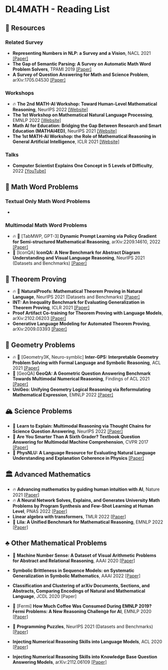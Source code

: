 # DL4MATH - Reading List



## 🧰 Resources

### Related Survey

- **Representing Numbers in NLP: a Survey and a Vision**, NACL 2021 [[Paper]](https://aclanthology.org/2021.naacl-main.53/)
- **The Gap of Semantic Parsing: A Survey on Automatic Math Word Problem Solvers**, TPAMI 2019 [[Paper]](https://arxiv.org/abs/1808.07290)
- **A Survey of Question Answering for Math and Science Problem**, arXiv:1705.04530 [[Paper]](https://arxiv.org/abs/1705.04530)

### Workshops

- :fire: **The 2nd MATH-AI Workshop: Toward Human-Level Mathematical Reasoning**, NeurIPS 2022  [[Website]](https://mathai2022.github.io/)
- **The 1st Workshop on Mathematical Natural Language Processing**, EMNLP 2022 [[Website]](https://sites.google.com/view/1st-mathnlp/)
- **Math AI for Education: Bridging the Gap Between Research and Smart Education (MATHAI4ED)**, NeurIPS 2021 [[Website]](https://mathai4ed.github.io/)
- **The 1st MATH-AI Workshop: the Role of Mathematical Reasoning in General Artificial Intelligence**, ICLR 2021 [[Website]](https://mathai-iclr.github.io/)

### Talks

- **Computer Scientist Explains One Concept in 5 Levels of Difficulty**, 2022 [[YouTube]](https://www.youtube.com/watch?v=fOGdb1CTu5c)





## 🧮 Math Word Problems

### Textual Only Math Word Problems

- 

### Multimodal Math Word Problems

- :fire: 🎨 [TabMWP, GPT-3] **Dynamic Prompt Learning via Policy Gradient for Semi-structured Mathematical Reasoning**, arXiv:2209.14610, 2022 [[Paper]](https://arxiv.org/abs/2209.14610)
- 🎨 [IconQA] **IconQA: A New Benchmark for Abstract Diagram Understanding and Visual Language Reasoning**, NeurIPS 2021 (Datasets and Benchmarks) [[Paper]](https://arxiv.org/abs/2110.13214)



## 📜 Theorem Proving

- :fire: 🎨 **NaturalProofs: Mathematical Theorem Proving in Natural Language**, NeurIPS 2021 (Datasets and Benchmarks) [[Paper]](https://arxiv.org/abs/2104.01112)
- **INT: An Inequality Benchmark for Evaluating Generalization in Theorem Proving**, ICLR 2021 [[Paper]](https://arxiv.org/abs/2007.02924)
- **Proof Artifact Co-training for Theorem Proving with Language Models**, arXiv:2102.06203 [[Paper]](https://arxiv.org/abs/2102.06203)
- **Generative Language Modeling for Automated Theorem Proving**, arXiv:2009.03393 [[Paper]](https://arxiv.org/abs/2009.03393)



## 📐 Geometry Problems

- :fire: 🎨 [Geometry3K, Neuro-symblic] **Inter-GPS: Interpretable Geometry Problem Solving with Formal Language and Symbolic Reasoning**, ACL 2021 [[Paper]](https://aclanthology.org/2021.acl-long.528/)
- 🎨 [GeoQA] **GeoQA: A Geometric Question Answering Benchmark Towards Multimodal Numerical Reasoning**, Findings of ACL 2021 [[Paper]](https://aclanthology.org/2021.findings-acl.46.pdf)
- **UniGeo: Unifying Geometry Logical Reasoning via Reformulating Mathematical Expression**, EMNLP 2022 [[Paper]](https://lupantech.github.io/papers/emnlp22_unigeo.pdf)



## 🏔️ Science Problems

- 🎨 **Learn to Explain: Multimodal Reasoning via Thought Chains for Science Question Answering**, NeurIPS 2022 [[Paper]](https://arxiv.org/abs/2209.09513)
- 🎨 **Are You Smarter Than A Sixth Grader? Textbook Question Answering for Multimodal Machine Comprehension**, CVPR 2017 [[Paper]](https://ieeexplore.ieee.org/document/8100054)
- 🎨 **PhysNLU: A Language Resource for Evaluating Natural Language Understanding and Explanation Coherence in Physics** [[Paper]](https://arxiv.org/abs/2201.04275)



## 🏛️ Advanced Mathematics

- :fire: **Advancing mathematics by guiding human intuition with AI**, Nature 2021 [[Paper]](https://www.nature.com/articles/s41586-021-04086-x)
- :fire: **A Neural Network Solves, Explains, and Generates University Math Problems by Program Synthesis and Few-Shot Learning at Human Level**, PNAS 2022 [[Paper]](https://www.pnas.org/doi/10.1073/pnas.2123433119)
- **Linear algebra with transformers**, TMLR 2022 [[Paper]](https://arxiv.org/abs/2112.01898)
- 🎨 **Lila: A Unified Benchmark for Mathematical Reasoning**, EMNLP 2022 [[Paper]](https://arxiv.org/abs/2210.17517)





## ♣️ Other Mathematical Problems

- 🎨 **Machine Number Sense: A Dataset of Visual Arithmetic Problems for Abstract and Relational Reasoning**, AAAI 2020 [[Paper]](https://arxiv.org/abs/2004.12193)
- **Symbolic Brittleness in Sequence Models: on Systematic Generalization in Symbolic Mathematics**, AAAI 2022 [[Paper]](https://arxiv.org/abs/2109.13986)
- **Classification and Clustering of arXiv Documents, Sections, and Abstracts, Comparing Encodings of Natural and Mathematical Language**, JCDL 2020 [Paper]
- 🎨 [Fermi] **How Much Coffee Was Consumed During EMNLP 2019? Fermi Problems: A New Reasoning Challenge for AI**, EMNLP 2020 [[Paper]](https://arxiv.org/abs/2110.14207)
- 🎨 **Programming Puzzles**, NeurIPS 2021 (Datasets and Benchmarks) [[Paper]](https://datasets-benchmarks-proceedings.neurips.cc/paper/2021/hash/3988c7f88ebcb58c6ce932b957b6f332-Abstract-round1.html)

- **Injecting Numerical Reasoning Skills into Language Models**, ACL 2020 [[Paper]](https://arxiv.org/abs/2004.04487)
- **Injecting Numerical Reasoning Skills into Knowledge Base Question Answering Models**, arXiv:2112.06109 [[Paper]](https://arxiv.org/abs/2112.06109)

